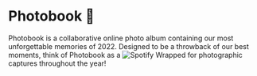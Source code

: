 # Photobook 📸
Photobook is a collaborative online photo album containing our most unforgettable memories of 2022. Designed to be a throwback of our best moments, think of Photobook as a ![Spotify Wrapped](https://www.spotify.com/ca-en/wrapped/) for photographic captures throughout the year!
